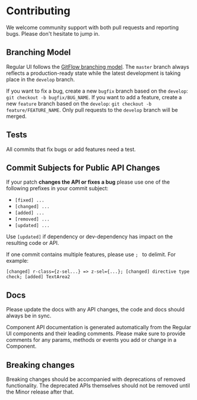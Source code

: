 # Contributing

We welcome community support with both pull requests and reporting bugs. Please don't hesitate to jump in.

## Branching Model

Regular UI follows the [GitFlow branching model](http://nvie.com/posts/a-successful-git-branching-model). The `master` branch always reflects a production-ready state while the latest development is taking place in the `develop` branch.

If you want to fix a bug, create a new `bugfix` branch based on the `develop`: `git checkout -b bugfix/BUG_NAME`. If you want to add a feature, create a new  `feature` branch based on the `develop`: `git checkout -b feature/FEATURE_NAME`. Only pull requests to the `develop` branch will be merged.

## Tests

All commits that fix bugs or add features need a test.

## Commit Subjects for Public API Changes

If your patch **changes the API or fixes a bug** please use one of the following prefixes in your commit subject:

- `[fixed] ...`
- `[changed] ...`
- `[added] ...`
- `[removed] ...`
- `[updated] ...`

Use `[updated]` if dependency or dev-dependency has impact on the resulting code or API.

If one commit contains multiple features, please use `; ` to delimit. For example:

```
[changed] r-class={z-sel...} => z-sel={...}; [changed] directive type check; [added] TextArea2
```

## Docs

Please update the docs with any API changes, the code and docs should always be in sync.

Component API documentation is generated automatically from the Regular UI components and their leading comments. Please make sure to provide comments for any params, methods or events you add or change in a Component.

## Breaking changes

Breaking changes should be accompanied with deprecations of removed functionality. The deprecated APIs themselves should not be removed until the Minor
release after that.